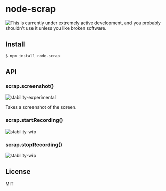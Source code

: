 # node-scrap

![This is currently under extremely active development, and you probably shouldn't use it unless you like broken software.](https://drive.google.com/uc?export=download&id=0B9WchF8WhEn9YTZnQkZvNzMzaDg "This is currently under extremely active development, and you probably shouldn't use it unless you like broken software.")

## Install

```bash
$ npm install node-scrap
```

## API

### scrap.screenshot()

![stability-experimental](https://img.shields.io/badge/stability-experimental-orange.svg)

Takes a screenshot of the screen.

### scrap.startRecording()

![stability-wip](https://img.shields.io/badge/stability-work_in_progress-lightgrey.svg)

### scrap.stopRecording()

![stability-wip](https://img.shields.io/badge/stability-work_in_progress-lightgrey.svg)

## License

MIT
